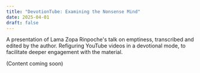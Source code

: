 ```yaml
---
title: "DevotionTube: Examining the Nonsense Mind"
date: 2025-04-01
draft: false
---
```


A presentation of Lama Zopa Rinpoche's talk on emptiness, transcribed and edited by the author. Refiguring YouTube videos in a devotional mode, to facilitate deeper engagement with the material.

(Content coming soon) 